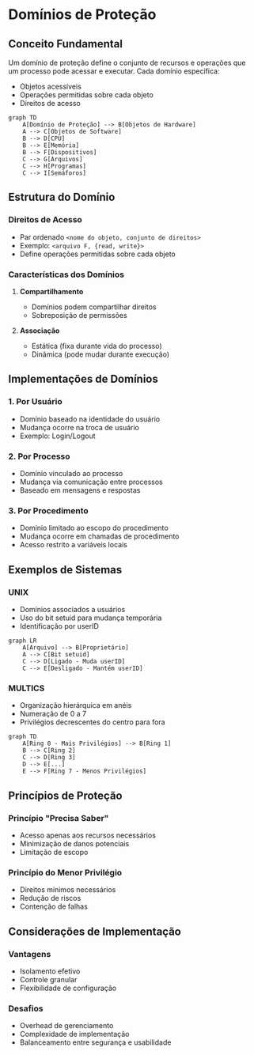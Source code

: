 # Domínios de Proteção

## Conceito Fundamental

Um domínio de proteção define o conjunto de recursos e operações que um processo pode acessar e executar. Cada domínio especifica:
- Objetos acessíveis
- Operações permitidas sobre cada objeto
- Direitos de acesso

```mermaid
graph TD
    A[Domínio de Proteção] --> B[Objetos de Hardware]
    A --> C[Objetos de Software]
    B --> D[CPU]
    B --> E[Memória]
    B --> F[Dispositivos]
    C --> G[Arquivos]
    C --> H[Programas]
    C --> I[Semáforos]
```

## Estrutura do Domínio

### Direitos de Acesso
- Par ordenado `<nome do objeto, conjunto de direitos>`
- Exemplo: `<arquivo F, {read, write}>`
- Define operações permitidas sobre cada objeto

### Características dos Domínios
1. **Compartilhamento**
   - Domínios podem compartilhar direitos
   - Sobreposição de permissões
   
2. **Associação**
   - Estática (fixa durante vida do processo)
   - Dinâmica (pode mudar durante execução)

## Implementações de Domínios

### 1. Por Usuário
- Domínio baseado na identidade do usuário
- Mudança ocorre na troca de usuário
- Exemplo: Login/Logout

### 2. Por Processo
- Domínio vinculado ao processo
- Mudança via comunicação entre processos
- Baseado em mensagens e respostas

### 3. Por Procedimento
- Domínio limitado ao escopo do procedimento
- Mudança ocorre em chamadas de procedimento
- Acesso restrito a variáveis locais

## Exemplos de Sistemas

### UNIX
- Domínios associados a usuários
- Uso do bit setuid para mudança temporária
- Identificação por userID

```mermaid
graph LR
    A[Arquivo] --> B[Proprietário]
    A --> C[Bit setuid]
    C --> D[Ligado - Muda userID]
    C --> E[Desligado - Mantém userID]
```

### MULTICS
- Organização hierárquica em anéis
- Numeração de 0 a 7
- Privilégios decrescentes do centro para fora

```mermaid
graph TD
    A[Ring 0 - Mais Privilégios] --> B[Ring 1]
    B --> C[Ring 2]
    C --> D[Ring 3]
    D --> E[...]
    E --> F[Ring 7 - Menos Privilégios]
```

## Princípios de Proteção

### Princípio "Precisa Saber"
- Acesso apenas aos recursos necessários
- Minimização de danos potenciais
- Limitação de escopo

### Princípio do Menor Privilégio
- Direitos mínimos necessários
- Redução de riscos
- Contenção de falhas

## Considerações de Implementação

### Vantagens
- Isolamento efetivo
- Controle granular
- Flexibilidade de configuração

### Desafios
- Overhead de gerenciamento
- Complexidade de implementação
- Balanceamento entre segurança e usabilidade